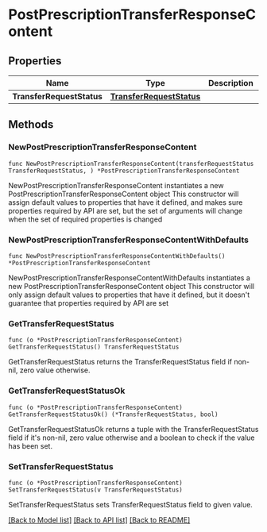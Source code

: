 # PostPrescriptionTransferResponseContent

## Properties

Name | Type | Description | Notes
------------ | ------------- | ------------- | -------------
**TransferRequestStatus** | [**TransferRequestStatus**](TransferRequestStatus.md) |  | 

## Methods

### NewPostPrescriptionTransferResponseContent

`func NewPostPrescriptionTransferResponseContent(transferRequestStatus TransferRequestStatus, ) *PostPrescriptionTransferResponseContent`

NewPostPrescriptionTransferResponseContent instantiates a new PostPrescriptionTransferResponseContent object
This constructor will assign default values to properties that have it defined,
and makes sure properties required by API are set, but the set of arguments
will change when the set of required properties is changed

### NewPostPrescriptionTransferResponseContentWithDefaults

`func NewPostPrescriptionTransferResponseContentWithDefaults() *PostPrescriptionTransferResponseContent`

NewPostPrescriptionTransferResponseContentWithDefaults instantiates a new PostPrescriptionTransferResponseContent object
This constructor will only assign default values to properties that have it defined,
but it doesn't guarantee that properties required by API are set

### GetTransferRequestStatus

`func (o *PostPrescriptionTransferResponseContent) GetTransferRequestStatus() TransferRequestStatus`

GetTransferRequestStatus returns the TransferRequestStatus field if non-nil, zero value otherwise.

### GetTransferRequestStatusOk

`func (o *PostPrescriptionTransferResponseContent) GetTransferRequestStatusOk() (*TransferRequestStatus, bool)`

GetTransferRequestStatusOk returns a tuple with the TransferRequestStatus field if it's non-nil, zero value otherwise
and a boolean to check if the value has been set.

### SetTransferRequestStatus

`func (o *PostPrescriptionTransferResponseContent) SetTransferRequestStatus(v TransferRequestStatus)`

SetTransferRequestStatus sets TransferRequestStatus field to given value.



[[Back to Model list]](../README.md#documentation-for-models) [[Back to API list]](../README.md#documentation-for-api-endpoints) [[Back to README]](../README.md)


